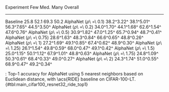 Experiment                      Few        Med.        Many     Overall
-----------------------  ----------  ----------  ----------  ----------
Baseline                       25.8        52.1        69.3        50.2
AlphaNet (_ρ_\ =\ 0.1)   38.2^3.22^  38.1^5.01^  56.3^7.65^  44.5^3.50^
AlphaNet (_ρ_\ =\ 0.2)   34.0^1.70^  44.1^1.68^  62.6^1.54^  47.6^0.76^
AlphaNet (_ρ_\ =\ 0.5)   30.9^1.82^  47.0^1.25^  65.7^0.94^  48.7^0.41^
AlphaNet (_ρ_\ =\ 0.75)  28.6^1.63^  48.3^0.84^  66.6^0.65^  48.8^0.26^
AlphaNet (_ρ_\ =\ 1)     27.2^1.69^  49.1^0.85^  67.4^0.62^  48.9^0.30^
AlphaNet (_ρ_\ =\ 1.25)  26.1^1.54^  49.8^0.59^  68.0^0.47^  49.1^0.42^
AlphaNet (_ρ_\ =\ 1.5)   25.0^1.15^  50.1^1.12^  67.9^1.01^  48.8^0.63^
AlphaNet (_ρ_\ =\ 1.75)  24.8^1.09^  50.3^0.61^  68.4^0.33^  49.0^0.27^
AlphaNet (_ρ_\ =\ 2)     24.3^1.74^  51.0^0.55^  68.9^0.47^  49.2^0.34^

: Top-1 accuracy for AlphaNet using 5 nearest neighbors based on Euclidean distance, with \acs{RIDE} baseline on CIFAR-100-LT. {#tbl:main_cifar100_resnet32_ride_top1}
